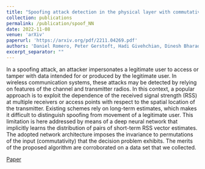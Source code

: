 ```yaml
---
title: "Spoofing attack detection in the physical layer with commutative neural networks"
collection: publications
permalink: /publication/spoof_NN
date: 2022-11-08
venue: 'arXiv'
paperurl: 'https://arxiv.org/pdf/2211.04269.pdf'
authors: 'Daniel Romero, Peter Gerstoft, Hadi Givehchian, Dinesh Bharadia'
excerpt_separator: ""
---
```

In a spoofing attack, an attacker impersonates a legitimate user to access or tamper with data intended for or produced by the legitimate user. In wireless communication systems, these attacks may be detected by relying on features of the channel and transmitter radios. In this context, a popular approach is to exploit the dependence of the received signal strength (RSS) at multiple receivers or access points with respect to the spatial location of the transmitter. Existing schemes rely on long-term estimates, which makes it difficult to distinguish spoofing from movement of a legitimate user. This limitation is here addressed by means of a deep neural network that implicitly learns the distribution of pairs of short-term RSS vector estimates. The adopted network architecture imposes the invariance to permutations of the input (commutativity) that the decision problem exhibits. The merits of the proposed algorithm are corroborated on a data set that we collected.

[Paper](https://arxiv.org/pdf/2211.04269.pdf)
